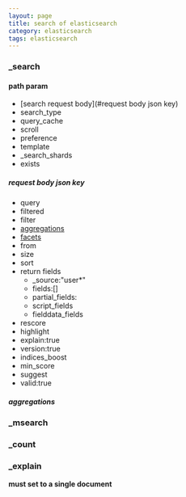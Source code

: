 ```yaml
---
layout: page
title: search of elasticsearch
category: elasticsearch
tags: elasticsearch
---
```

### _search  
#### path param 
*  [search request body](#request body json key)
*  search_type
*  query_cache
*  scroll
*  preference
*  template
*  _search_shards
*  exists 

##### request body json key
*  query
*  filtered
*  filter  
*  [aggregations](#aggregations)
*  [facets](#facets)
*  from
*  size
*  sort
*  return fields
    *  _source:"user*"
    *  fields:[]
    *  partial_fields:
    *  script_fields
    *  fielddata_fields
*  rescore
*  highlight
*  explain:true
*  version:true
*  indices_boost
*  min_score
*  suggest
*  valid:true

##### aggregations


### _msearch

### _count

### _explain
**must set to a single document**
